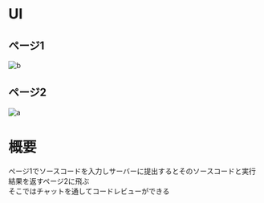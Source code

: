 # UI
## ページ1
![b](https://user-images.githubusercontent.com/25529722/62531801-205f0900-b87e-11e9-943e-ba2e6d4684f9.png)
## ページ2
![a](https://user-images.githubusercontent.com/25529722/62531788-1b01be80-b87e-11e9-8932-243ee07ecbe5.png)

# 概要
ページ1でソースコードを入力しサーバーに提出するとそのソースコードと実行結果を返すページ2に飛ぶ  
そこではチャットを通してコードレビューができる
